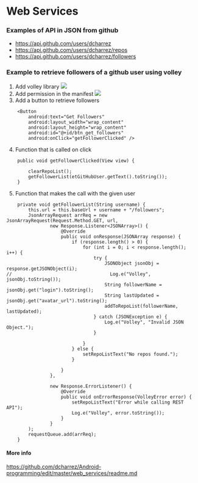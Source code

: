 # Web Services


### Examples of API in JSON from github

* https://api.github.com/users/dcharrez
* https://api.github.com/users/dcharrez/repos
* https://api.github.com/users/dcharrez/followers


### Example to retrieve followers of a github user using volley

1. Add volley library
![](https://)
2. Add permission in the manifest
![](https://)
3. Add a button to retrieve followers
```
    <Button
        android:text="Get Followers"
        android:layout_width="wrap_content"
        android:layout_height="wrap_content"
        android:id="@+id/btn_get_followers"
        android:onClick="getFollowerClicked" />
```
4. Function that is called on click
```
    public void getFollowerClicked(View view) {

        clearRepoList();
        getFollowerList(etGitHubUser.getText().toString());
    }
```
5. Function that makes the call with the given user
```
    private void getFollowerList(String username) {
        this.url = this.baseUrl + username + "/followers";
        JsonArrayRequest arrReq = new JsonArrayRequest(Request.Method.GET, url,
                new Response.Listener<JSONArray>() {
                    @Override
                    public void onResponse(JSONArray response) {
                        if (response.length() > 0) {
                            for (int i = 0; i < response.length(); i++) {
                                try {
                                    JSONObject jsonObj = response.getJSONObject(i);
//                                    Log.e("Volley", jsonObj.toString());
                                    String followerName = jsonObj.get("login").toString();
                                    String lastUpdated = jsonObj.get("avatar_url").toString();
                                    addToRepoList(followerName, lastUpdated);
                                } catch (JSONException e) {
                                    Log.e("Volley", "Invalid JSON Object.");
                                }

                            }
                        } else {
                            setRepoListText("No repos found.");
                        }

                    }
                },

                new Response.ErrorListener() {
                    @Override
                    public void onErrorResponse(VolleyError error) {
                        setRepoListText("Error while calling REST API");
                        Log.e("Volley", error.toString());
                    }
                }
        );
        requestQueue.add(arrReq);
    }
```

#### More info
https://github.com/dcharrez/Android-programming/edit/master/web_services/readme.md